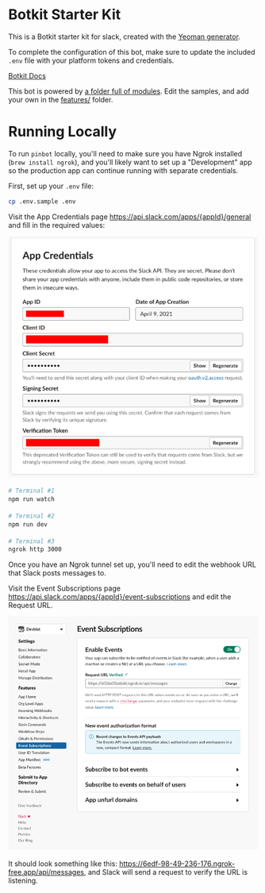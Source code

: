 # Botkit Starter Kit

This is a Botkit starter kit for slack, created with the [Yeoman generator](https://github.com/howdyai/botkit/tree/master/packages/generator-botkit#readme).

To complete the configuration of this bot, make sure to update the included `.env` file with your platform tokens and credentials.

[Botkit Docs](https://botkit.ai/docs/v4)

This bot is powered by [a folder full of modules](https://botkit.ai/docs/v4/core.html#organize-your-bot-code).
Edit the samples, and add your own in the [features/](features/) folder.

# Running Locally

To run `pinbot` locally, you'll need to make sure you have Ngrok installed (`brew install ngrok`), and you'll likely want to set up a "Development" app so the production app can continue running with separate credentials.

First, set up your `.env` file:

```sh
cp .env.sample .env
```

Visit the App Credentials page https://api.slack.com/apps/{appId}/general and fill in the required values:

![App Credentials](./AppCredentials.png)

```sh
# Terminal #1
npm run watch

# Terminal #2
npm run dev

# Terminal #3
ngrok http 3000
```

Once you have an Ngrok tunnel set up, you'll need to edit the webhook URL that Slack posts messages to.

Visit the Event Subscriptions page https://api.slack.com/apps/{appId}/event-subscriptions and edit the Request URL.

![Event Subscriptions page](./EventSubscriptions.png)

It should look something like this: https://6edf-98-49-236-176.ngrok-free.app/api/messages, and Slack will send a request to verify the URL is listening.
